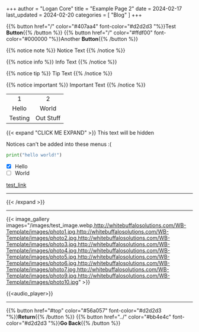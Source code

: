 +++
author = "Logan Core"
title = "Example Page 2"
date = 2024-02-17
last_updated = 2024-02-20
categories = [
    "Blog"
]
+++


{{% button href="/" color="#407aa4" font-color="#d2d2d3 "%}}Test **Button**{{% /button %}}
{{% button href="/" color="#ffdf00" font-color="#000000 "%}}Another **Button**{{% /button %}}

{{% notice note %}}
Notice Text
{{% /notice %}}


{{% notice info %}}
Info Text
{{% /notice %}}


{{% notice tip %}}
Tip Text
{{% /notice %}}


{{% notice important  %}}
Important Text
{{% /notice %}}


|||
|:-:|:-:|
| 1   | 2
| Hello     | World
| Testing   | Out Stuff



{{< expand "CLICK ME EXPAND" >}}
This text will be hidden

Notices can't be added into these menus :(

```python
print("hello world!")
```
- [x] Hello
- [ ] World

[test_link](./sub_page_example)

---


{{< /expand >}}


---


{{< image_gallery images="/images/test_image.webp,http://whitebuffalosolutions.com/WB-Template/images/photo1.jpg,http://whitebuffalosolutions.com/WB-Template/images/photo2.jpg,http://whitebuffalosolutions.com/WB-Template/images/photo3.jpg,http://whitebuffalosolutions.com/WB-Template/images/photo4.jpg,http://whitebuffalosolutions.com/WB-Template/images/photo5.jpg,http://whitebuffalosolutions.com/WB-Template/images/photo6.jpg,http://whitebuffalosolutions.com/WB-Template/images/photo7.jpg,http://whitebuffalosolutions.com/WB-Template/images/photo9.jpg,http://whitebuffalosolutions.com/WB-Template/images/photo10.jpg" >}}



{{<audio_player>}}

---

{{% button href="#top" color="#56a057" font-color="#d2d2d3 "%}}**Return**{{% /button %}}
{{% button href="../" color="#bb4e4c" font-color="#d2d2d3 "%}}**Go Back**{{% /button %}}
